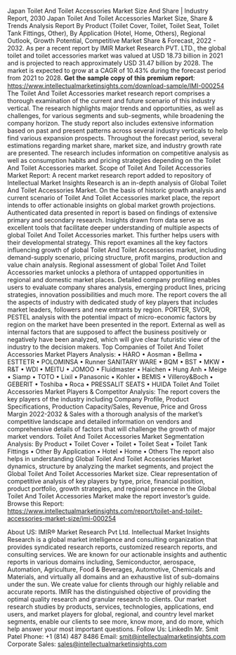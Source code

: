Japan Toilet And Toilet Accessories Market Size And Share | Industry Report, 2030
Japan Toilet And Toilet Accessories Market Size, Share & Trends Analysis Report By Product (Toilet Cover, Toilet, Toilet Seat, Toilet Tank Fittings, Other), By Application (Hotel, Home, Others), Regional Outlook, Growth Potential, Competitive Market Share & Forecast, 2022 - 2032.
As per a recent report by IMIR Market Research PVT. LTD., the global toilet and toilet accessories market was valued at USD 18.73 billion in 2021 and is projected to reach approximately USD 31.47 billion by 2028. The market is expected to grow at a CAGR of 10.43% during the forecast period from 2021 to 2028.
𝐆𝐞𝐭 𝐭𝐡𝐞 𝐬𝐚𝐦𝐩𝐥𝐞 𝐜𝐨𝐩𝐲 𝐨𝐟 𝐭𝐡𝐢𝐬 𝐩𝐫𝐞𝐦𝐢𝐮𝐦 𝐫𝐞𝐩𝐨𝐫𝐭: https://www.intellectualmarketinsights.com/download-sample/IMI-000254 
The Toilet And Toilet Accessories market research report comprises a thorough examination of the current and future scenario of this industry vertical. The research highlights major trends and opportunities, as well as challenges, for various segments and sub-segments, while broadening the company horizon. The study report also includes extensive information based on past and present patterns across several industry verticals to help find various expansion prospects. Throughout the forecast period, several estimations regarding market share, market size, and industry growth rate are presented. The research includes information on competitive analysis as well as consumption habits and pricing strategies depending on the Toilet And Toilet Accessories market.
Scope of Toilet And Toilet Accessories Market Report:
A recent market research report added to repository of Intellectual Market Insights Research is an in-depth analysis of Global Toilet And Toilet Accessories Market. On the basis of historic growth analysis and current scenario of Toilet And Toilet Accessories market place, the report intends to offer actionable insights on global market growth projections. Authenticated data presented in report is based on findings of extensive primary and secondary research. Insights drawn from data serve as excellent tools that facilitate deeper understanding of multiple aspects of global Toilet And Toilet Accessories market. This further helps users with their developmental strategy.
This report examines all the key factors influencing growth of global Toilet And Toilet Accessories market, including demand-supply scenario, pricing structure, profit margins, production and value chain analysis. Regional assessment of global Toilet And Toilet Accessories market unlocks a plethora of untapped opportunities in regional and domestic market places. Detailed company profiling enables users to evaluate company shares analysis, emerging product lines, pricing strategies, innovation possibilities and much more.
The report covers the all the aspects of industry with dedicated study of key players that includes market leaders, followers and new entrants by region. PORTER, SVOR, PESTEL analysis with the potential impact of micro-economic factors by region on the market have been presented in the report. External as well as internal factors that are supposed to affect the business positively or negatively have been analyzed, which will give clear futuristic view of the industry to the decision makers.
Top Companies of Toilet And Toilet Accessories Market Players Analysis:
•	HARO
•	Aosman
•	Bellma
•	ESTTETR
•	POLOMINSA
•	Runner SANITARY WARE
•	BQM
•	BST
•	MKW
•	R&T
•	WDI
•	MEITU
•	JOMOO
•	Fluidmaster
•	Haichen
•	Hung Anh
•	Meige
•	Siamp
•	TOTO
•	Lixil
•	Panasonic
•	Kohler
•	BEMIS
•	Villeroy&Boch
•	GEBERIT
•	Toshiba
•	Roca
•	PRESSALIT SEATS
•	HUIDA
Toilet And Toilet Accessories Market Players & Competitor Analysis: The report covers the key players of the industry including Company Profile, Product Specifications, Production Capacity/Sales, Revenue, Price and Gross Margin 2022-2032 & Sales with a thorough analysis of the market’s competitive landscape and detailed information on vendors and comprehensive details of factors that will challenge the growth of major market vendors.
Toilet And Toilet Accessories Market Segmentation Analysis:
By Product
•	Toilet Cover
•	Toilet
•	Toilet Seat
•	Toilet Tank Fittings
•	Other
By Application
•	Hotel
•	Home
•	Others
The report also helps in understanding Global Toilet And Toilet Accessories Market dynamics, structure by analyzing the market segments, and project the Global Toilet And Toilet Accessories Market size. Clear representation of competitive analysis of key players by type, price, financial position, product portfolio, growth strategies, and regional presence in the Global Toilet And Toilet Accessories Market make the report investor’s guide.
Browse this Report: https://www.intellectualmarketinsights.com/report/toilet-and-toilet-accessories-market-size/imi-000254 

About US:
IMIR® Market Research Pvt Ltd.
Intellectual Market Insights Research is a global market intelligence and consulting organization that provides syndicated research reports, customized research reports, and consulting services. We are known for our actionable insights and authentic reports in various domains including, Semiconductor, aerospace, Automation, Agriculture, Food & Beverages, Automotive, Chemicals and Materials, and virtually all domains and an exhaustive list of sub-domains under the sun. We create value for clients through our highly reliable and accurate reports.
IMIR has the distinguished objective of providing the optimal quality research and granular research to clients. Our market research studies by products, services, technologies, applications, end users, and market players for global, regional, and country level market segments, enable our clients to see more, know more, and do more, which help answer your most important questions.
Follow Us: LinkedIn 
Mr. Smit Patel
Phone: +1 (814) 487 8486 
Email: smit@intellectualmarketinsights.com
Corporate Sales: sales@intellectualmarketinsights.com


